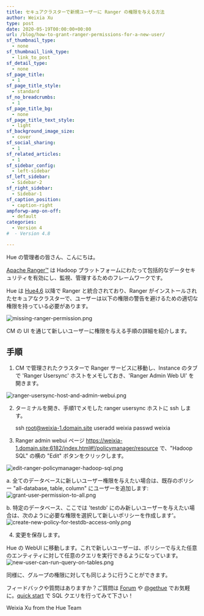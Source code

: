 ```yaml
---
title: セキュアクラスターで新規ユーザーに Ranger の権限を与える方法
author: Weixia Xu
type: post
date: 2020-05-19T00:00:00+00:00
url: /blog/how-to-grant-ranger-permissions-for-a-new-user/
sf_thumbnail_type:
  - none
sf_thumbnail_link_type:
  - link_to_post
sf_detail_type:
  - none
sf_page_title:
  - 1
sf_page_title_style:
  - standard
sf_no_breadcrumbs:
  - 1
sf_page_title_bg:
  - none
sf_page_title_text_style:
  - light
sf_background_image_size:
  - cover
sf_social_sharing:
  - 1
sf_related_articles:
  - 1
sf_sidebar_config:
  - left-sidebar
sf_left_sidebar:
  - Sidebar-2
sf_right_sidebar:
  - Sidebar-1
sf_caption_position:
  - caption-right
ampforwp-amp-on-off:
  - default
categories:
  - Version 4
#  - Version 4.8

---
```

Hue の管理者の皆さん、こんにちは。

[Apache Ranger™](https://ranger.apache.org/) は Hadoop プラットフォームにわたって包括的なデータセキュリティを有効にし、監視、管理するためのフレームワークです。

Hue は [Hue4.6](https://gethue.com/hue-4-6-and-its-improvements-are-out/) 以降で Ranger と統合されており、Ranger がインストールされたセキュアなクラスターで、ユーザーは以下の権限の警告を避けるための適切な権限を持っている必要があります。

![missing-ranger-permission.png](https://cdn.gethue.com/uploads/2020/05/missing-ranger-permission.png)

CM の UI を通じて新しいユーザーに権限を与える手順の詳細を紹介します。

## 手順
1. CM で管理されたクラスターで Ranger サービスに移動し、Instance のタブで 'Ranger Usersync' ホストをメモしておき、'Ranger Admin Web UI' を開きます。

![ranger-usersync-host-and-admin-webui.png](https://cdn.gethue.com/uploads/2020/05/ranger-usersync-host-and-admin-webui.png)

2. ターミナルを開き、手順1でメモした ranger usersync ホストに ssh します。

    ssh root@weixia-1.domain.site
    useradd weixia
    passwd weixia

3. Ranger admin webui ページ https://weixia-1.domain.site:6182/index.html#!/policymanager/resource で、"Hadoop SQL" の横の "Edit" ボタンをクリックします。

![edit-ranger-policymanager-hadoop-sql.png](https://cdn.gethue.com/uploads/2020/05/edit-ranger-policymanager-hadoop-sql.png)

a. 全てのデータベースに新しいユーザー権限を与えたい場合は、既存のポリシー "all-database, table, column" にユーザーを追加します:
![grant-user-permission-to-all.png](https://cdn.gethue.com/uploads/2020/05/grant-user-permission-to-all.png)

b. 特定のデータベース、ここでは 'testdb' にのみ新しいユーザーを与えたい場合は、次のように必要な権限を選択して新しいポリシーを作成します'。
![create-new-policy-for-testdb-access-only.png](https://cdn.gethue.com/uploads/2020/05/create-new-policy-for-testdb-access-only.png)

4. 変更を保存します。

Hue の WebUI に移動します。これで新しいユーザーは、ポリシーで与えた任意のエンティティに対して任意のクエリを実行できるようになっています。
![new-user-can-run-query-on-tables.png](https://cdn.gethue.com/uploads/2020/05/new-user-can-run-query-on-tables.png)

同様に、グループの権限に対しても同じように行うことができます。

フィードバックや質問はありますか？ご質問は [Forum](https://discourse.gethue.com/) や
[@gethue](https://twitter.com/gethue) でお気軽に。[quick start](https://docs.gethue.com/quickstart/) で SQL クエリを行ってみて下さい！

Weixia Xu from the Hue Team
